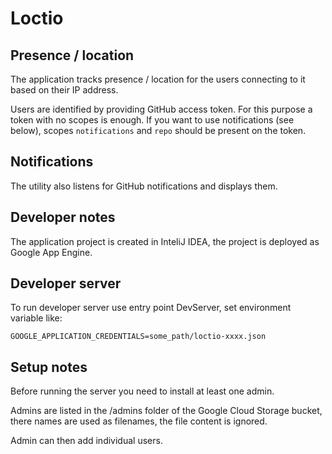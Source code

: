 Loctio
======

Presence / location
-------------------

The application tracks presence / location for the users connecting to it based on their IP address.

Users are identified by providing GitHub access token. For this purpose a token with no scopes is enough. If you
want to use notifications (see below), scopes `notifications` and `repo` should be present on the token. 

Notifications
-------------

The utility also listens for GitHub notifications and displays them.

Developer notes
---------------

The application project is created in InteliJ IDEA, the project is deployed as Google App Engine.

Developer server
----------------

To run developer server use entry point DevServer, set environment variable like:

`GOOGLE_APPLICATION_CREDENTIALS=some_path/loctio-xxxx.json`


Setup notes
-----------

Before running the server you need to install at least one admin. 

Admins are listed in the /admins folder of the Google Cloud Storage bucket, there names are used as filenames, the file
content is ignored.

Admin can then add individual users.

